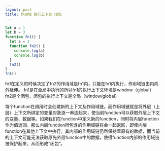 ```yaml
---
layout: post
title: 作用域 执行上下文 闭包
---
```


```javascript
let a = 1
let b = 3
function fn1() {
  let a = 2
  function fn2() {
    console.log(a)
    console.log(b)
  }
  fn2()
}
fn1()
```
fn1在定义的时候决定了fn2的作用域是fn1内，只能在fn1内执行，作用域链由内向外延伸。
fn1是在全局中执行的所以fn1的执行上下文环境是window（global）
fn2是个闭包，闭包的执行上下文是全局（window/global）

每个function在调用时会创建新的上下文及作用域链，而作用域链就是将外层（上层）上下文所绑定的变量对象逐一串连起来，使当前function可以获取外层上下文的变量、数据等。如果我们在function中定义新的function，同时将内层function作为值返回，那么内层function所包含的作用域链将会一起返回，即使内层function在其他上下文中执行，其内部的作用域链仍然保持着原有的数据，而当前的上下文可能无法获取原先外层function中的数据，使得function内部的作用域链被保护起来，从而形成“闭包”。
